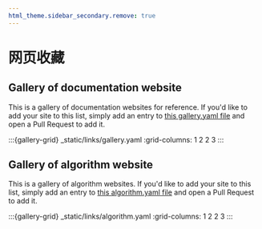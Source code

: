 ```yaml
---
html_theme.sidebar_secondary.remove: true
---
```


# 网页收藏

## Gallery of documentation website

This is a gallery of documentation websites for reference.
If you'd like to add your site to this list, simply add an entry to [this gallery.yaml file](https://github.com/zclab/notebook/blob/main/docs/_static/links/gallery.yaml) and open a Pull Request to add it.


:::{gallery-grid} _static/links/gallery.yaml
:grid-columns: 1 2 2 3
:::

## Gallery of algorithm website

This is a gallery of algorithm websites. If you'd like to add your site to this list, simply add an entry to [this algorithm.yaml file](https://github.com/zclab/notebook/blob/main/docs/_static/links/algorithm.yaml) and open a Pull Request to add it.

:::{gallery-grid} _static/links/algorithm.yaml
:grid-columns: 1 2 2 3
:::